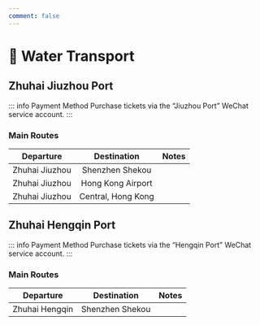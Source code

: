 ```yaml
---
comment: false
---
```


# 🚢 Water Transport

## Zhuhai Jiuzhou Port

::: info Payment Method
Purchase tickets via the “Jiuzhou Port” WeChat service account.
:::

### Main Routes

| Departure | Destination | Notes |
| :---: | :---: | --- |
| Zhuhai Jiuzhou | Shenzhen Shekou | |
| Zhuhai Jiuzhou | Hong Kong Airport | |
| Zhuhai Jiuzhou | Central, Hong Kong | |

## Zhuhai Hengqin Port

::: info Payment Method
Purchase tickets via the “Hengqin Port” WeChat service account.
:::

### Main Routes

| Departure | Destination | Notes |
| :---: | :---: | --- |
| Zhuhai Hengqin | Shenzhen Shekou | |
